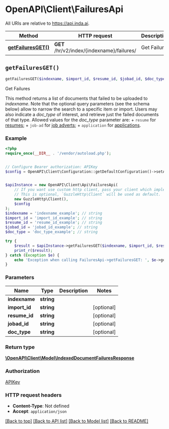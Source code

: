 # OpenAPI\Client\FailuresApi

All URIs are relative to https://api.inda.ai.

Method | HTTP request | Description
------------- | ------------- | -------------
[**getFailuresGET()**](FailuresApi.md#getFailuresGET) | **GET** /hr/v2/index/{indexname}/failures/ | Get Failures


## `getFailuresGET()`

```php
getFailuresGET($indexname, $import_id, $resume_id, $jobad_id, $doc_type): \OpenAPI\Client\Model\IndexedDocumentFailuresResponse
```

Get Failures

This method returns a list of documents that failed to be uploaded to *indexname*.  Note that the optional query parameters (see the schema below) allow to narrow the search to a specific item or import.  Users may also indicate a *doc_type* of interest, and retrieve just the failed documents of that type.   Allowed values for the *doc_type* parameter are: + <code style='color: #333333; opacity: 0.9'>resume</code> for [resumes](https://api.inda.ai/hr/docs/v2/#tag/Resume-Management); + <code style='color: #333333; opacity: 0.9'>job-ad</code> for [job adverts](https://api.inda.ai/hr/docs/v2/#tag/JobAd-Management); + <code style='color: #333333; opacity: 0.9'>application</code> for [applications](https://api.inda.ai/hr/docs/v2/#tag/Application-Management).

### Example

```php
<?php
require_once(__DIR__ . '/vendor/autoload.php');


// Configure Bearer authorization: APIKey
$config = OpenAPI\Client\Configuration::getDefaultConfiguration()->setAccessToken('YOUR_ACCESS_TOKEN');


$apiInstance = new OpenAPI\Client\Api\FailuresApi(
    // If you want use custom http client, pass your client which implements `GuzzleHttp\ClientInterface`.
    // This is optional, `GuzzleHttp\Client` will be used as default.
    new GuzzleHttp\Client(),
    $config
);
$indexname = 'indexname_example'; // string
$import_id = 'import_id_example'; // string
$resume_id = 'resume_id_example'; // string
$jobad_id = 'jobad_id_example'; // string
$doc_type = 'doc_type_example'; // string

try {
    $result = $apiInstance->getFailuresGET($indexname, $import_id, $resume_id, $jobad_id, $doc_type);
    print_r($result);
} catch (Exception $e) {
    echo 'Exception when calling FailuresApi->getFailuresGET: ', $e->getMessage(), PHP_EOL;
}
```

### Parameters

Name | Type | Description  | Notes
------------- | ------------- | ------------- | -------------
 **indexname** | **string**|  |
 **import_id** | **string**|  | [optional]
 **resume_id** | **string**|  | [optional]
 **jobad_id** | **string**|  | [optional]
 **doc_type** | **string**|  | [optional]

### Return type

[**\OpenAPI\Client\Model\IndexedDocumentFailuresResponse**](../Model/IndexedDocumentFailuresResponse.md)

### Authorization

[APIKey](../../README.md#APIKey)

### HTTP request headers

- **Content-Type**: Not defined
- **Accept**: `application/json`

[[Back to top]](#) [[Back to API list]](../../README.md#endpoints)
[[Back to Model list]](../../README.md#models)
[[Back to README]](../../README.md)
